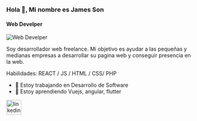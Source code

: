### Hola 👋, Mi nombre es James Son
#### Web Develper
![Web Develper](https://image.freepik.com/vector-gratis/encabezado-tipografico-desarrollador_277904-8831.jpg)

Soy desarrollador web freelance. Mi objetivo es ayudar a las pequeñas y medianas empresas a desarrollar su pagina web y conseguir presencia en la web.

Habilidades: REACT / JS / HTML / CSS/ PHP

- 🔭 Estoy trabajando en Desarrollo de Software 
- 🌱 Estoy aprendiendo Vuejs, angular, flutter 


[<img src='https://cdn.jsdelivr.net/npm/simple-icons@3.0.1/icons/linkedin.svg' alt='linkedin' height='40'>](https://www.linkedin.com/in/www.linkedin.com/in/jamesson17/)  


